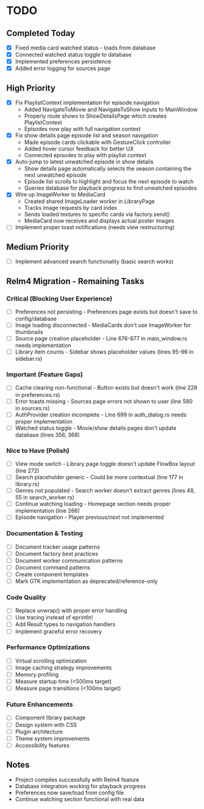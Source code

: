 # TODO

## Completed Today
- [x] Fixed media card watched status - loads from database
- [x] Connected watched status toggle to database
- [x] Implemented preferences persistence
- [x] Added error logging for sources page

## High Priority
- [x] Fix PlaylistContext implementation for episode navigation
  - Added NavigateToMovie and NavigateToShow inputs to MainWindow
  - Properly route shows to ShowDetailsPage which creates PlaylistContext
  - Episodes now play with full navigation context
- [x] Fix show details page episode list and season navigation
  - Made episode cards clickable with GestureClick controller
  - Added hover cursor feedback for better UX
  - Connected episodes to play with playlist context
- [x] Auto-jump to latest unwatched episode in show details
  - Show details page automatically selects the season containing the next unwatched episode
  - Episode list scrolls to highlight and focus the next episode to watch
  - Queries database for playback progress to find unwatched episodes
- [x] Wire up ImageWorker to MediaCard
  - Created shared ImageLoader worker in LibraryPage
  - Tracks image requests by card index
  - Sends loaded textures to specific cards via factory.send()
  - MediaCard now receives and displays actual poster images
- [ ] Implement proper toast notifications (needs view restructuring)

## Medium Priority
- [ ] Implement advanced search functionality (basic search works)

## Relm4 Migration - Remaining Tasks

### Critical (Blocking User Experience)
- [ ] Preferences not persisting - Preferences page exists but doesn't save to config/database
- [ ] Image loading disconnected - MediaCards don't use ImageWorker for thumbnails
- [ ] Source page creation placeholder - Line 676-677 in main_window.rs needs implementation
- [ ] Library item counts - Sidebar shows placeholder values (lines 95-96 in sidebar.rs)

### Important (Feature Gaps)
- [ ] Cache clearing non-functional - Button exists but doesn't work (line 228 in preferences.rs)
- [ ] Error toasts missing - Sources page errors not shown to user (line 580 in sources.rs)
- [ ] AuthProvider creation incomplete - Line 699 in auth_dialog.rs needs proper implementation
- [ ] Watched status toggle - Movie/show details pages don't update database (lines 356, 368)

### Nice to Have (Polish)
- [ ] View mode switch - Library page toggle doesn't update FlowBox layout (line 272)
- [ ] Search placeholder generic - Could be more contextual (line 177 in library.rs)
- [ ] Genres not populated - Search worker doesn't extract genres (lines 48, 55 in search_worker.rs)
- [ ] Continue watching loading - Homepage section needs proper implementation (line 266)
- [ ] Episode navigation - Player previous/next not implemented

### Documentation & Testing
- [ ] Document tracker usage patterns
- [ ] Document factory best practices
- [ ] Document worker communication patterns
- [ ] Document command patterns
- [ ] Create component templates
- [ ] Mark GTK implementation as deprecated/reference-only

### Code Quality
- [ ] Replace unwrap() with proper error handling
- [ ] Use tracing instead of eprintln!
- [ ] Add Result types to navigation handlers
- [ ] Implement graceful error recovery

### Performance Optimizations
- [ ] Virtual scrolling optimization
- [ ] Image caching strategy improvements
- [ ] Memory profiling
- [ ] Measure startup time (<500ms target)
- [ ] Measure page transitions (<100ms target)

### Future Enhancements
- [ ] Component library package
- [ ] Design system with CSS
- [ ] Plugin architecture
- [ ] Theme system improvements
- [ ] Accessibility features

## Notes
- Project compiles successfully with Relm4 feature
- Database integration working for playback progress
- Preferences now save/load from config file
- Continue watching section functional with real data